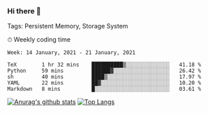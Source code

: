 ### Hi there 👋

Tags: Persistent Memory, Storage System

<!--

[![Anurag's github stats](https://github-readme-stats.vercel.app/api?username=wwyf)](https://github.com/anuraghazra/github-readme-stats)

[![Anurag's github stats](https://github-readme-stats.vercel.app/api?username=wwyf&count_private=true)](https://github.com/anuraghazra/github-readme-stats)


[![Top Langs](https://github-readme-stats.vercel.app/api/top-langs/?username=wwyf&count_private=true&&hide=jupyter%20notebook,html)](https://github.com/anuraghazra/github-readme-stats)



-->


⏱ Weekly coding time

<!--START_SECTION:waka-->
```text
Week: 14 January, 2021 - 21 January, 2021

TeX        1 hr 32 mins    ██████████▒░░░░░░░░░░░░░░   41.18 % 
Python     59 mins         ██████▓░░░░░░░░░░░░░░░░░░   26.42 % 
sh         40 mins         ████▒░░░░░░░░░░░░░░░░░░░░   17.97 % 
YAML       22 mins         ██▓░░░░░░░░░░░░░░░░░░░░░░   10.20 % 
Markdown   8 mins          █░░░░░░░░░░░░░░░░░░░░░░░░   03.61 % 
```
<!--END_SECTION:waka-->



[![Anurag's github stats](https://github-readme-stats.vercel.app/api?username=wwyf&count_private=true&show_icons=true&hide_border=true)](https://github.com/anuraghazra/github-readme-stats) [![Top Langs](https://github-readme-stats.vercel.app/api/top-langs/?username=wwyf&count_private=true&hide=jupyter%20notebook,html,OpenEdge%20ABL&langs_count=10&layout=compact&hide_border=true)](https://github.com/anuraghazra/github-readme-stats)

<!--

[![willianrod's wakatime stats](https://github-readme-stats.vercel.app/api/wakatime?username=wwyf)](https://github.com/anuraghazra/github-readme-stats)


-->
